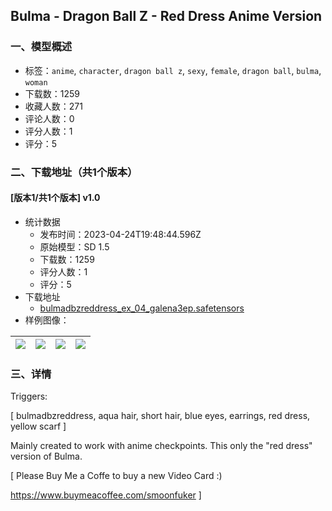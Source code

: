 ## Bulma - Dragon Ball Z - Red Dress Anime Version
### 一、模型概述

- 标签：`anime`, `character`, `dragon ball z`, `sexy`, `female`, `dragon ball`, `bulma`, `woman`
- 下载数：1259
- 收藏人数：271
- 评论人数：0
- 评分人数：1
- 评分：5

### 二、下载地址（共1个版本）

#### [版本1/共1个版本] v1.0

- 统计数据
  - 发布时间：2023-04-24T19:48:44.596Z
  - 原始模型：SD 1.5
  - 下载数：1259
  - 评分人数：1
  - 评分：5
- 下载地址
  - [bulmadbzreddress_ex_04_galena3ep.safetensors](https://civitai.com/api/download/models/54415)
- 样例图像：

| <img src="https://image.civitai.com/xG1nkqKTMzGDvpLrqFT7WA/97aa3b0c-3ff0-4d7a-82d5-97ca0b141800/width=450/588595.jpeg" /> | <img src="https://image.civitai.com/xG1nkqKTMzGDvpLrqFT7WA/d397e746-6af0-471b-3408-feed0514e600/width=450/588604.jpeg" /> | <img src="https://image.civitai.com/xG1nkqKTMzGDvpLrqFT7WA/e4edd1af-d651-4231-c228-f12731cc4400/width=450/588598.jpeg" /> | <img src="https://image.civitai.com/xG1nkqKTMzGDvpLrqFT7WA/9b750589-4d2c-4fcc-5a7d-9f17c56a6d00/width=450/588601.jpeg" /> |
| ---- | ---- | ---- | ---- |


### 三、详情
<p>Triggers:</p><p>[ bulmadbzreddress, aqua hair, short hair, blue eyes, earrings, red dress, yellow scarf ]</p><p></p><p>Mainly created to work with anime checkpoints. This only the "red dress" version of Bulma.</p><p></p><p></p><p>[ Please Buy Me a Coffe to buy a new Video Card :)</p><p><a target="_blank" rel="ugc" href="https://www.buymeacoffee.com/smoonfuker">https://www.buymeacoffee.com/smoonfuker</a> ]</p>